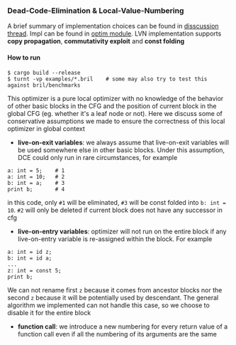 ### Dead-Code-Elimination & Local-Value-Numbering

A brief summary of implementation choices can be found in [disscussion thread](https://github.com/sampsyo/cs6120/discussions/451). Impl can be found in [optim module](https://github.com/zihan0822/advanced-compiler-6120/tree/main/bril-rs/src/optim).
LVN implementation supports **copy propagation**, **commutativity exploit** and **const folding**


#### How to run
```shell
$ cargo build --release
$ turnt -vp examples/*.bril    # some may also try to test this against bril/benchmarks
```

This optimizer is a pure local optimizer with no knowledge of the behavior of other basic blocks in the CFG and the position of current block in the global CFG (eg. whether it's a leaf node or not).
Here we discuss some of conservative assumptions we made to ensure the correctness of this local optimizer in global context
- **live-on-exit variables**: we always assume that live-on-exit variables will be used somewhere else in other basic blocks. Under this assumption, DCE could only run in rare circumstances, for example
```
a: int = 5;    # 1
a: int = 10;   # 2
b: int = a;    # 3
print b;       # 4
```
in this code, only `#1` will be eliminated, `#3` will be const folded into `b: int = 10`. `#2` will only be deleted if current block does not have any successor in cfg 

- **live-on-entry variables**: optimizer will not run on the entire block if any live-on-entry variable is re-assigned within the block. For example
```
a: int = id z;
b: int = id a;
...
z: int = const 5;
print b;
```
We can not rename first `z` because it comes from ancestor blocks nor the second `z` because it will be potentially used by descendant. The general algorithm we implemented can not handle this case, so
we choose to disable it for the entire block

- **function call**: we introduce a new numbering for every return value of a function call even if all the numbering of its arguments are the same